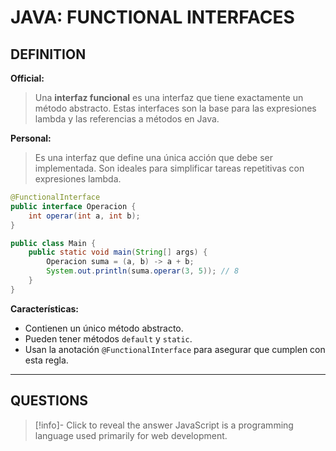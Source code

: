 # JAVA: FUNCTIONAL INTERFACES
## DEFINITION
**Official:**
> Una **interfaz funcional** es una interfaz que tiene exactamente un método abstracto. Estas interfaces son la base para las expresiones lambda y las referencias a métodos en Java.

**Personal:**
>Es una interfaz que define una única acción que debe ser implementada. Son ideales para simplificar tareas repetitivas con expresiones lambda.

```java
@FunctionalInterface
public interface Operacion {
    int operar(int a, int b);
}

public class Main {
    public static void main(String[] args) {
        Operacion suma = (a, b) -> a + b;
        System.out.println(suma.operar(3, 5)); // 8
    }
}
```
 **Características:**

- Contienen un único método abstracto.
- Pueden tener métodos `default` y `static`.
- Usan la anotación `@FunctionalInterface` para asegurar que cumplen con esta regla.
- - - 
## QUESTIONS 
> [!info]- Click to reveal the answer
JavaScript is a programming language used primarily for web development.

